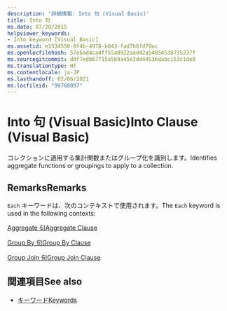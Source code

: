 ```yaml
---
description: '詳細情報: Into 句 (Visual Basic)'
title: Into 句
ms.date: 07/20/2015
helpviewer_keywords:
- Into keyword [Visual Basic]
ms.assetid: e1534550-8f4b-4978-b043-fad7b8fd79ac
ms.openlocfilehash: 57e6ad4ca4ff55a8922aad42a54854538735237f
ms.sourcegitcommit: ddf7edb67715a5b9a45e3dd44536dabc153c1de0
ms.translationtype: HT
ms.contentlocale: ja-JP
ms.lasthandoff: 02/06/2021
ms.locfileid: "99768897"
---
```

# <a name="into-clause-visual-basic"></a><span data-ttu-id="95a14-103">Into 句 (Visual Basic)</span><span class="sxs-lookup"><span data-stu-id="95a14-103">Into Clause (Visual Basic)</span></span>

<span data-ttu-id="95a14-104">コレクションに適用する集計関数またはグループ化を識別します。</span><span class="sxs-lookup"><span data-stu-id="95a14-104">Identifies aggregate functions or groupings to apply to a collection.</span></span>  
  
## <a name="remarks"></a><span data-ttu-id="95a14-105">Remarks</span><span class="sxs-lookup"><span data-stu-id="95a14-105">Remarks</span></span>  

 <span data-ttu-id="95a14-106">`Each` キーワードは、次のコンテキストで使用されます。</span><span class="sxs-lookup"><span data-stu-id="95a14-106">The `Each` keyword is used in the following contexts:</span></span>  
  
 [<span data-ttu-id="95a14-107">Aggregate 句</span><span class="sxs-lookup"><span data-stu-id="95a14-107">Aggregate Clause</span></span>](../queries/aggregate-clause.md)  
  
 [<span data-ttu-id="95a14-108">Group By 句</span><span class="sxs-lookup"><span data-stu-id="95a14-108">Group By Clause</span></span>](../queries/group-by-clause.md)  
  
 [<span data-ttu-id="95a14-109">Group Join 句</span><span class="sxs-lookup"><span data-stu-id="95a14-109">Group Join Clause</span></span>](../queries/group-join-clause.md)  
  
## <a name="see-also"></a><span data-ttu-id="95a14-110">関連項目</span><span class="sxs-lookup"><span data-stu-id="95a14-110">See also</span></span>

- [<span data-ttu-id="95a14-111">キーワード</span><span class="sxs-lookup"><span data-stu-id="95a14-111">Keywords</span></span>](../keywords/index.md)
